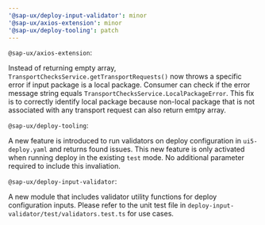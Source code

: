 ```yaml
---
'@sap-ux/deploy-input-validator': minor
'@sap-ux/axios-extension': minor
'@sap-ux/deploy-tooling': patch
---
```


`@sap-ux/axios-extension`:

Instead of returning empty array, `TransportChecksService.getTransportRequests()` now throws a specific error if input package is a local package. Consumer can check if 
the error message string equals `TransportChecksService.LocalPackageError`. This fix is to correctly identify
local package because non-local package that is not associated with any transport request can also return emtpy array.

`@sap-ux/deploy-tooling`: 

A new feature is introduced to run validators on deploy configuration in `ui5-deploy.yaml` and returns found issues. This new feature is only activated when running deploy in the existing `test` mode. No additional parameter required to include this invaliation.

`@sap-ux/deploy-input-validator`:

A new module that includes validator utility functions for deploy configuration inputs. Please refer to the
unit test file in `deploy-input-validator/test/validators.test.ts` for use cases.

